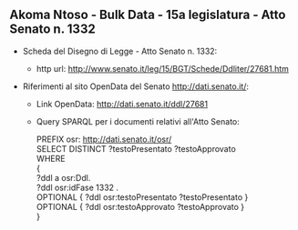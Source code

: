 ## Akoma Ntoso - Bulk Data - 15a legislatura - Atto Senato n. 1332 ##

* Scheda del Disegno di Legge - Atto Senato n. 1332:
	* http url: http://www.senato.it/leg/15/BGT/Schede/Ddliter/27681.htm

* Riferimenti al sito OpenData del Senato http://dati.senato.it/:
	* Link OpenData: http://dati.senato.it/ddl/27681
	* Query SPARQL per i documenti relativi all'Atto Senato:

        PREFIX osr: <http://dati.senato.it/osr/>  
		SELECT DISTINCT ?testoPresentato ?testoApprovato  
		WHERE  
		{  
		    ?ddl a osr:Ddl.  
		    ?ddl osr:idFase 1332 .  
		    OPTIONAL { ?ddl osr:testoPresentato ?testoPresentato }  
		    OPTIONAL { ?ddl osr:testoApprovato ?testoApprovato }  
		}
		